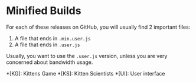 # Minified Builds

For each of these releases on GitHub, you will usually find 2 important files:

1. A file that ends in `.min.user.js`
1. A file that ends in `.user.js`

Usually, you want to use the `.user.js` version, unless you are very concerned about bandwidth usage.

<!-- prettier-ignore-start -->
*[KG]: Kittens Game
*[KS]: Kitten Scientists
*[UI]: User interface
<!-- prettier-ignore-end -->
